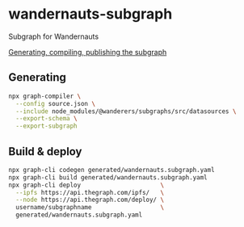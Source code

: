 # wandernauts-subgraph
Subgraph for Wandernauts

[Generating, compiling, publishing the subgraph](https://docs.openzeppelin.com/subgraphs/0.1.x/generate#generate_schema_and_manifest)

## Generating
```sh
npx graph-compiler \
  --config source.json \
  --include node_modules/@wanderers/subgraphs/src/datasources \
  --export-schema \
  --export-subgraph
  ```

## Build & deploy
```sh
npx graph-cli codegen generated/wandernauts.subgraph.yaml
npx graph-cli build generated/wandernauts.subgraph.yaml
npx graph-cli deploy                      \
  --ipfs https://api.thegraph.com/ipfs/   \
  --node https://api.thegraph.com/deploy/ \
  username/subgraphname                   \
  generated/wandernauts.subgraph.yaml
```